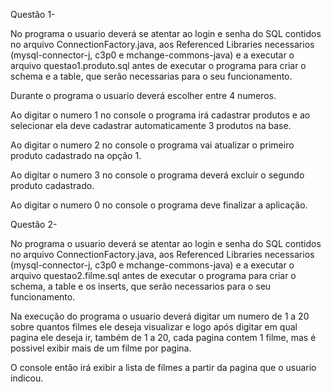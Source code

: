 Questão 1- 

No programa o usuario deverá se atentar ao login e senha do SQL contidos no arquivo ConnectionFactory.java, aos Referenced Libraries necessarios (mysql-connector-j, c3p0 e mchange-commons-java) e a executar o arquivo questao1.produto.sql antes de executar o programa para criar o schema e a table, que serão necessarias para o seu funcionamento. 

Durante o programa o usuario deverá escolher entre 4 numeros. 

Ao digitar o numero 1 no console o programa irá cadastrar produtos e ao selecionar ela deve cadastrar automaticamente 3 produtos na base. 

Ao digitar o numero 2 no console o programa vai atualizar o primeiro produto cadastrado na opção 1.

Ao digitar o numero 3 no console o programa deverá excluir o segundo produto cadastrado.

Ao digitar o numero 0 no console o programa deve finalizar a aplicação.



Questão 2-

No programa o usuario deverá se atentar ao login e senha do SQL contidos no arquivo ConnectionFactory.java, aos Referenced Libraries necessarios (mysql-connector-j, c3p0 e mchange-commons-java) e a executar o arquivo questao2.filme.sql antes de executar o programa para criar o schema, a table e os inserts, que serão necessarios para o seu funcionamento.

Na execução do programa o usuario deverá digitar um numero de 1 a 20 sobre quantos filmes ele deseja visualizar e logo após digitar em qual pagina ele deseja ir, também de 1 a 20, cada pagina contem 1 filme, mas é possivel exibir mais de um filme por pagina.

O console então irá exibir a lista de filmes a partir da pagina que o usuario indicou.
